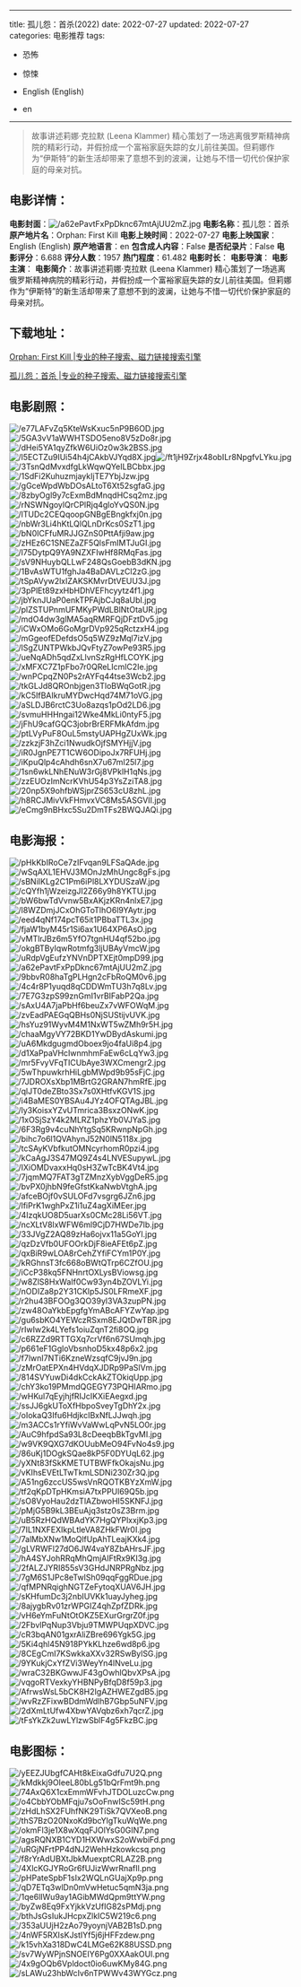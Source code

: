 
---
title: 孤儿怨：首杀(2022)
date: 2022-07-27
updated: 2022-07-27
categories: 电影推荐
tags:
- 恐怖
- 惊悚

- English (English)
- en
---


> 故事讲述莉娜·克拉默 (Leena Klammer) 精心策划了一场逃离俄罗斯精神病院的精彩行动，并假扮成一个富裕家庭失踪的女儿前往美国。但莉娜作为“伊斯特”的新生活却带来了意想不到的波澜，让她与不惜一切代价保护家庭的母亲对抗。

## **电影详情**：

**电影封面**：<img src="https://image.tmdb.org/t/p/w200/a62ePavtFxPpDknc67mtAjUU2mZ.jpg" alt="/a62ePavtFxPpDknc67mtAjUU2mZ.jpg" title="/a62ePavtFxPpDknc67mtAjUU2mZ.jpg">
**电影名称**：孤儿怨：首杀
**原产地片名**：Orphan: First Kill
**电影上映时间**：2022-07-27
**电影上映国家**：English (English)
**原产地语言**：en
**包含成人内容**：False
**是否纪录片**：False
**电影评分**：6.688
**评分人数**：1957
**热门程度**：61.482
**电影时长**：
**电影导演**：
**电影主演**：
**电影简介**：故事讲述莉娜·克拉默 (Leena Klammer) 精心策划了一场逃离俄罗斯精神病院的精彩行动，并假扮成一个富裕家庭失踪的女儿前往美国。但莉娜作为“伊斯特”的新生活却带来了意想不到的波澜，让她与不惜一切代价保护家庭的母亲对抗。

## **下载地址**：
[Orphan: First Kill |专业的种子搜索、磁力链接搜索引擎](https://movie.amd794.com:2083/?search=Orphan%3A%20First%20Kill&ordering=&mode=match_phrase&page_size=10&page=1)

[孤儿怨：首杀 |专业的种子搜索、磁力链接搜索引擎](https://movie.amd794.com:2083/?search=%E5%AD%A4%E5%84%BF%E6%80%A8%EF%BC%9A%E9%A6%96%E6%9D%80&ordering=&mode=match_phrase&page_size=10&page=1)
 

## **电影剧照**：
<img src="https://image.tmdb.org/t/p/original/e77LAFvZq5KteWsKxuc5nP9B6OD.jpg" alt="/e77LAFvZq5KteWsKxuc5nP9B6OD.jpg" title="/e77LAFvZq5KteWsKxuc5nP9B6OD.jpg"><img src="https://image.tmdb.org/t/p/original/5GA3vV1aWWHTSDO5eno8V5zDo8r.jpg" alt="/5GA3vV1aWWHTSDO5eno8V5zDo8r.jpg" title="/5GA3vV1aWWHTSDO5eno8V5zDo8r.jpg"><img src="https://image.tmdb.org/t/p/original/dHei5YA1qyZfkW6UiOz0w3k2BSS.jpg" alt="/dHei5YA1qyZfkW6UiOz0w3k2BSS.jpg" title="/dHei5YA1qyZfkW6UiOz0w3k2BSS.jpg"><img src="https://image.tmdb.org/t/p/original/l5ECTZu9IUi54h4jCAkbVJYqd8X.jpg" alt="/l5ECTZu9IUi54h4jCAkbVJYqd8X.jpg" title="/l5ECTZu9IUi54h4jCAkbVJYqd8X.jpg"><img src="https://image.tmdb.org/t/p/original/ft1jH9Zrjx48obILr8NpgfvLYku.jpg" alt="/ft1jH9Zrjx48obILr8NpgfvLYku.jpg" title="/ft1jH9Zrjx48obILr8NpgfvLYku.jpg"><img src="https://image.tmdb.org/t/p/original/3TsnQdMvxdfgLkWqwQYeILBCbbx.jpg" alt="/3TsnQdMvxdfgLkWqwQYeILBCbbx.jpg" title="/3TsnQdMvxdfgLkWqwQYeILBCbbx.jpg"><img src="https://image.tmdb.org/t/p/original/1SdFi2KuhuzmjaykIjTE7YbjJzw.jpg" alt="/1SdFi2KuhuzmjaykIjTE7YbjJzw.jpg" title="/1SdFi2KuhuzmjaykIjTE7YbjJzw.jpg"><img src="https://image.tmdb.org/t/p/original/gGceWpdWbDOsALtoT6Xt52sgfaG.jpg" alt="/gGceWpdWbDOsALtoT6Xt52sgfaG.jpg" title="/gGceWpdWbDOsALtoT6Xt52sgfaG.jpg"><img src="https://image.tmdb.org/t/p/original/8zbyOgl9y7cExmBdMnqdHCsq2mz.jpg" alt="/8zbyOgl9y7cExmBdMnqdHCsq2mz.jpg" title="/8zbyOgl9y7cExmBdMnqdHCsq2mz.jpg"><img src="https://image.tmdb.org/t/p/original/rNSWNgoylQrCPlRjq4gloYvQS0N.jpg" alt="/rNSWNgoylQrCPlRjq4gloYvQS0N.jpg" title="/rNSWNgoylQrCPlRjq4gloYvQS0N.jpg"><img src="https://image.tmdb.org/t/p/original/lTUDc2CEQqoopGNBgEBngkfxj0n.jpg" alt="/lTUDc2CEQqoopGNBgEBngkfxj0n.jpg" title="/lTUDc2CEQqoopGNBgEBngkfxj0n.jpg"><img src="https://image.tmdb.org/t/p/original/nbWr3Li4hKtLQlQLnDrKcs0SzT1.jpg" alt="/nbWr3Li4hKtLQlQLnDrKcs0SzT1.jpg" title="/nbWr3Li4hKtLQlQLnDrKcs0SzT1.jpg"><img src="https://image.tmdb.org/t/p/original/bN0ICFfuMRJJGZnS0PttAfji9aw.jpg" alt="/bN0ICFfuMRJJGZnS0PttAfji9aw.jpg" title="/bN0ICFfuMRJJGZnS0PttAfji9aw.jpg"><img src="https://image.tmdb.org/t/p/original/zHEz6C1SNEZaZF5QlsFmIMTJuGI.jpg" alt="/zHEz6C1SNEZaZF5QlsFmIMTJuGI.jpg" title="/zHEz6C1SNEZaZF5QlsFmIMTJuGI.jpg"><img src="https://image.tmdb.org/t/p/original/l75DytpQ9YA9NZXFIwHf8RMqFas.jpg" alt="/l75DytpQ9YA9NZXFIwHf8RMqFas.jpg" title="/l75DytpQ9YA9NZXFIwHf8RMqFas.jpg"><img src="https://image.tmdb.org/t/p/original/sV9NHuybQLLwF248QsGoebB3dKN.jpg" alt="/sV9NHuybQLLwF248QsGoebB3dKN.jpg" title="/sV9NHuybQLLwF248QsGoebB3dKN.jpg"><img src="https://image.tmdb.org/t/p/original/1BvAsWTU1fghJa4BaDAVLzCl2zG.jpg" alt="/1BvAsWTU1fghJa4BaDAVLzCl2zG.jpg" title="/1BvAsWTU1fghJa4BaDAVLzCl2zG.jpg"><img src="https://image.tmdb.org/t/p/original/tSpAVyw2lxIZAKSKMvrDtVEUU3J.jpg" alt="/tSpAVyw2lxIZAKSKMvrDtVEUU3J.jpg" title="/tSpAVyw2lxIZAKSKMvrDtVEUU3J.jpg"><img src="https://image.tmdb.org/t/p/original/3pPlEt89zxHbHDhVEFhcyytz4f1.jpg" alt="/3pPlEt89zxHbHDhVEFhcyytz4f1.jpg" title="/3pPlEt89zxHbHDhVEFhcyytz4f1.jpg"><img src="https://image.tmdb.org/t/p/original/jbYknJUaP0enkTPFAjbCJq8aUbI.jpg" alt="/jbYknJUaP0enkTPFAjbCJq8aUbI.jpg" title="/jbYknJUaP0enkTPFAjbCJq8aUbI.jpg"><img src="https://image.tmdb.org/t/p/original/plZSTUPnmUFMKyPWdLBlNtOtaUR.jpg" alt="/plZSTUPnmUFMKyPWdLBlNtOtaUR.jpg" title="/plZSTUPnmUFMKyPWdLBlNtOtaUR.jpg"><img src="https://image.tmdb.org/t/p/original/mdO4dw3glMA5aqRMRFQjDFztDv5.jpg" alt="/mdO4dw3glMA5aqRMRFQjDFztDv5.jpg" title="/mdO4dw3glMA5aqRMRFQjDFztDv5.jpg"><img src="https://image.tmdb.org/t/p/original/iCWxOMo6GoMgrDVp925qRctzxH4.jpg" alt="/iCWxOMo6GoMgrDVp925qRctzxH4.jpg" title="/iCWxOMo6GoMgrDVp925qRctzxH4.jpg"><img src="https://image.tmdb.org/t/p/original/mGgeofEDefdsO5q5WZ9zMql7izV.jpg" alt="/mGgeofEDefdsO5q5WZ9zMql7izV.jpg" title="/mGgeofEDefdsO5q5WZ9zMql7izV.jpg"><img src="https://image.tmdb.org/t/p/original/lSgZUNTPWkbJQvFtyZ7owPe93R5.jpg" alt="/lSgZUNTPWkbJQvFtyZ7owPe93R5.jpg" title="/lSgZUNTPWkbJQvFtyZ7owPe93R5.jpg"><img src="https://image.tmdb.org/t/p/original/ueNqADh5qdZxLlvnSzRgHfLCOYK.jpg" alt="/ueNqADh5qdZxLlvnSzRgHfLCOYK.jpg" title="/ueNqADh5qdZxLlvnSzRgHfLCOYK.jpg"><img src="https://image.tmdb.org/t/p/original/xMFXC7Z1pFbo7r0QReLIcmlC2Ie.jpg" alt="/xMFXC7Z1pFbo7r0QReLIcmlC2Ie.jpg" title="/xMFXC7Z1pFbo7r0QReLIcmlC2Ie.jpg"><img src="https://image.tmdb.org/t/p/original/wnPCpqZN0Ps2rAYFq44tse3Wcb2.jpg" alt="/wnPCpqZN0Ps2rAYFq44tse3Wcb2.jpg" title="/wnPCpqZN0Ps2rAYFq44tse3Wcb2.jpg"><img src="https://image.tmdb.org/t/p/original/tkGLJd8QROnbjgen3TloBWqGotR.jpg" alt="/tkGLJd8QROnbjgen3TloBWqGotR.jpg" title="/tkGLJd8QROnbjgen3TloBWqGotR.jpg"><img src="https://image.tmdb.org/t/p/original/kC5IfBAIkruMYDwcHqd74M71oVG.jpg" alt="/kC5IfBAIkruMYDwcHqd74M71oVG.jpg" title="/kC5IfBAIkruMYDwcHqd74M71oVG.jpg"><img src="https://image.tmdb.org/t/p/original/aSLDJB6rctC3Uo8azqs1pOd2LD6.jpg" alt="/aSLDJB6rctC3Uo8azqs1pOd2LD6.jpg" title="/aSLDJB6rctC3Uo8azqs1pOd2LD6.jpg"><img src="https://image.tmdb.org/t/p/original/svmuHHHngai12Wke4MkLi0ntyF5.jpg" alt="/svmuHHHngai12Wke4MkLi0ntyF5.jpg" title="/svmuHHHngai12Wke4MkLi0ntyF5.jpg"><img src="https://image.tmdb.org/t/p/original/jFhU9cafGQC3jobrBrERFMkAfdm.jpg" alt="/jFhU9cafGQC3jobrBrERFMkAfdm.jpg" title="/jFhU9cafGQC3jobrBrERFMkAfdm.jpg"><img src="https://image.tmdb.org/t/p/original/ptLVyPuF8OuL5mstyUAPHgZUxWk.jpg" alt="/ptLVyPuF8OuL5mstyUAPHgZUxWk.jpg" title="/ptLVyPuF8OuL5mstyUAPHgZUxWk.jpg"><img src="https://image.tmdb.org/t/p/original/zzkzjF3hZci1NwudkOjfSMYHjjV.jpg" alt="/zzkzjF3hZci1NwudkOjfSMYHjjV.jpg" title="/zzkzjF3hZci1NwudkOjfSMYHjjV.jpg"><img src="https://image.tmdb.org/t/p/original/iR0JgnPE7T1CW6ODipoJx7RFUHj.jpg" alt="/iR0JgnPE7T1CW6ODipoJx7RFUHj.jpg" title="/iR0JgnPE7T1CW6ODipoJx7RFUHj.jpg"><img src="https://image.tmdb.org/t/p/original/iKpuQlp4cAhdh6snX7u67mI25l7.jpg" alt="/iKpuQlp4cAhdh6snX7u67mI25l7.jpg" title="/iKpuQlp4cAhdh6snX7u67mI25l7.jpg"><img src="https://image.tmdb.org/t/p/original/1sn6wkLNhENuW3rGj8VPklH1qNs.jpg" alt="/1sn6wkLNhENuW3rGj8VPklH1qNs.jpg" title="/1sn6wkLNhENuW3rGj8VPklH1qNs.jpg"><img src="https://image.tmdb.org/t/p/original/zzEUOzImNcrKVhU54p3YsZziTA8.jpg" alt="/zzEUOzImNcrKVhU54p3YsZziTA8.jpg" title="/zzEUOzImNcrKVhU54p3YsZziTA8.jpg"><img src="https://image.tmdb.org/t/p/original/20np5X9ohfbWSjprZS653cU8zhL.jpg" alt="/20np5X9ohfbWSjprZS653cU8zhL.jpg" title="/20np5X9ohfbWSjprZS653cU8zhL.jpg"><img src="https://image.tmdb.org/t/p/original/h8RCJMivVkFHmvxVC8Ms5ASGVII.jpg" alt="/h8RCJMivVkFHmvxVC8Ms5ASGVII.jpg" title="/h8RCJMivVkFHmvxVC8Ms5ASGVII.jpg"><img src="https://image.tmdb.org/t/p/original/eCmg9nBHxc5Su2DmTFs2BWQJAQi.jpg" alt="/eCmg9nBHxc5Su2DmTFs2BWQJAQi.jpg" title="/eCmg9nBHxc5Su2DmTFs2BWQJAQi.jpg">

## **电影海报**：
<img src="https://image.tmdb.org/t/p/original/pHkKbIRoCe7zIFvqan9LFSaQAde.jpg" alt="/pHkKbIRoCe7zIFvqan9LFSaQAde.jpg" title="/pHkKbIRoCe7zIFvqan9LFSaQAde.jpg"><img src="https://image.tmdb.org/t/p/original/wSqAXL1EHVJ3MOnJzMhUngc8gFs.jpg" alt="/wSqAXL1EHVJ3MOnJzMhUngc8gFs.jpg" title="/wSqAXL1EHVJ3MOnJzMhUngc8gFs.jpg"><img src="https://image.tmdb.org/t/p/original/sBNiIKLg2C1Pm6iPl8LXYDUSzaW.jpg" alt="/sBNiIKLg2C1Pm6iPl8LXYDUSzaW.jpg" title="/sBNiIKLg2C1Pm6iPl8LXYDUSzaW.jpg"><img src="https://image.tmdb.org/t/p/original/cQYfh1jWzeizgJI2Z66y9h8YKTU.jpg" alt="/cQYfh1jWzeizgJI2Z66y9h8YKTU.jpg" title="/cQYfh1jWzeizgJI2Z66y9h8YKTU.jpg"><img src="https://image.tmdb.org/t/p/original/bW6bwTdVvnw5BxAKjzKRn4nlxE7.jpg" alt="/bW6bwTdVvnw5BxAKjzKRn4nlxE7.jpg" title="/bW6bwTdVvnw5BxAKjzKRn4nlxE7.jpg"><img src="https://image.tmdb.org/t/p/original/l8WZDmjJCxOhGToTlhO6l9YAytr.jpg" alt="/l8WZDmjJCxOhGToTlhO6l9YAytr.jpg" title="/l8WZDmjJCxOhGToTlhO6l9YAytr.jpg"><img src="https://image.tmdb.org/t/p/original/eed4qNf174pcT65it1PBbaTTL3x.jpg" alt="/eed4qNf174pcT65it1PBbaTTL3x.jpg" title="/eed4qNf174pcT65it1PBbaTTL3x.jpg"><img src="https://image.tmdb.org/t/p/original/fjaW1byM45r1Si6ax1U64XP6AsO.jpg" alt="/fjaW1byM45r1Si6ax1U64XP6AsO.jpg" title="/fjaW1byM45r1Si6ax1U64XP6AsO.jpg"><img src="https://image.tmdb.org/t/p/original/vMTlrJBz6m5YfO7tgnHU4qf52bo.jpg" alt="/vMTlrJBz6m5YfO7tgnHU4qf52bo.jpg" title="/vMTlrJBz6m5YfO7tgnHU4qf52bo.jpg"><img src="https://image.tmdb.org/t/p/original/okgBTByIqwRotmfg3ljUBAyVmcW.jpg" alt="/okgBTByIqwRotmfg3ljUBAyVmcW.jpg" title="/okgBTByIqwRotmfg3ljUBAyVmcW.jpg"><img src="https://image.tmdb.org/t/p/original/uRdpVgEufzYNVnDPTXEjt0mpD99.jpg" alt="/uRdpVgEufzYNVnDPTXEjt0mpD99.jpg" title="/uRdpVgEufzYNVnDPTXEjt0mpD99.jpg"><img src="https://image.tmdb.org/t/p/original/a62ePavtFxPpDknc67mtAjUU2mZ.jpg" alt="/a62ePavtFxPpDknc67mtAjUU2mZ.jpg" title="/a62ePavtFxPpDknc67mtAjUU2mZ.jpg"><img src="https://image.tmdb.org/t/p/original/9bbvR08haTgPLHgn2cFbRoQM0v6.jpg" alt="/9bbvR08haTgPLHgn2cFbRoQM0v6.jpg" title="/9bbvR08haTgPLHgn2cFbRoQM0v6.jpg"><img src="https://image.tmdb.org/t/p/original/4c4r8P1yuqd8qCDDWmTU3h7q8Lv.jpg" alt="/4c4r8P1yuqd8qCDDWmTU3h7q8Lv.jpg" title="/4c4r8P1yuqd8qCDDWmTU3h7q8Lv.jpg"><img src="https://image.tmdb.org/t/p/original/7E7G3zpS99znGmI1vrBIFabP2Qa.jpg" alt="/7E7G3zpS99znGmI1vrBIFabP2Qa.jpg" title="/7E7G3zpS99znGmI1vrBIFabP2Qa.jpg"><img src="https://image.tmdb.org/t/p/original/sAxU4A7jaPbHf6beuZx7vWFOWqM.jpg" alt="/sAxU4A7jaPbHf6beuZx7vWFOWqM.jpg" title="/sAxU4A7jaPbHf6beuZx7vWFOWqM.jpg"><img src="https://image.tmdb.org/t/p/original/zvEadPAEGqQBHs0NjSUStijvUVK.jpg" alt="/zvEadPAEGqQBHs0NjSUStijvUVK.jpg" title="/zvEadPAEGqQBHs0NjSUStijvUVK.jpg"><img src="https://image.tmdb.org/t/p/original/hsYuz91WyvM4M1NxWT5wZMh9r5H.jpg" alt="/hsYuz91WyvM4M1NxWT5wZMh9r5H.jpg" title="/hsYuz91WyvM4M1NxWT5wZMh9r5H.jpg"><img src="https://image.tmdb.org/t/p/original/chaaMgyVY72BKD1YwDBydAskumi.jpg" alt="/chaaMgyVY72BKD1YwDBydAskumi.jpg" title="/chaaMgyVY72BKD1YwDBydAskumi.jpg"><img src="https://image.tmdb.org/t/p/original/uA6MkdgugmdOboex9jo4faUi8p4.jpg" alt="/uA6MkdgugmdOboex9jo4faUi8p4.jpg" title="/uA6MkdgugmdOboex9jo4faUi8p4.jpg"><img src="https://image.tmdb.org/t/p/original/d1XaPpaVHcIwnmhmFaEw6cLqYw3.jpg" alt="/d1XaPpaVHcIwnmhmFaEw6cLqYw3.jpg" title="/d1XaPpaVHcIwnmhmFaEw6cLqYw3.jpg"><img src="https://image.tmdb.org/t/p/original/mr5FvyVFqTICUbAye3WXCmengr2.jpg" alt="/mr5FvyVFqTICUbAye3WXCmengr2.jpg" title="/mr5FvyVFqTICUbAye3WXCmengr2.jpg"><img src="https://image.tmdb.org/t/p/original/5wThpuwkrhHiLgbMWpd9b95sFjC.jpg" alt="/5wThpuwkrhHiLgbMWpd9b95sFjC.jpg" title="/5wThpuwkrhHiLgbMWpd9b95sFjC.jpg"><img src="https://image.tmdb.org/t/p/original/7JDROXsXbp1MBrtG2GRAN7hmRfE.jpg" alt="/7JDROXsXbp1MBrtG2GRAN7hmRfE.jpg" title="/7JDROXsXbp1MBrtG2GRAN7hmRfE.jpg"><img src="https://image.tmdb.org/t/p/original/qlJT0deZBto3Sx7s0XHtfvKGV1S.jpg" alt="/qlJT0deZBto3Sx7s0XHtfvKGV1S.jpg" title="/qlJT0deZBto3Sx7s0XHtfvKGV1S.jpg"><img src="https://image.tmdb.org/t/p/original/i4BaMES0YBSAu4JYz4OFQTAgJBL.jpg" alt="/i4BaMES0YBSAu4JYz4OFQTAgJBL.jpg" title="/i4BaMES0YBSAu4JYz4OFQTAgJBL.jpg"><img src="https://image.tmdb.org/t/p/original/ly3KoisxYZvUTmrica3BsxzONwK.jpg" alt="/ly3KoisxYZvUTmrica3BsxzONwK.jpg" title="/ly3KoisxYZvUTmrica3BsxzONwK.jpg"><img src="https://image.tmdb.org/t/p/original/1xOSjSzY4k2MLRZ1phzYb0VJYaS.jpg" alt="/1xOSjSzY4k2MLRZ1phzYb0VJYaS.jpg" title="/1xOSjSzY4k2MLRZ1phzYb0VJYaS.jpg"><img src="https://image.tmdb.org/t/p/original/6F3Rg9v4cuNhYtgSq5KRwnpNpGh.jpg" alt="/6F3Rg9v4cuNhYtgSq5KRwnpNpGh.jpg" title="/6F3Rg9v4cuNhYtgSq5KRwnpNpGh.jpg"><img src="https://image.tmdb.org/t/p/original/bihc7o6l1QVAhynJ52N0lN5118x.jpg" alt="/bihc7o6l1QVAhynJ52N0lN5118x.jpg" title="/bihc7o6l1QVAhynJ52N0lN5118x.jpg"><img src="https://image.tmdb.org/t/p/original/tcSAyKVbfkutOMNcyrhomR0pzi4.jpg" alt="/tcSAyKVbfkutOMNcyrhomR0pzi4.jpg" title="/tcSAyKVbfkutOMNcyrhomR0pzi4.jpg"><img src="https://image.tmdb.org/t/p/original/kCaAgJ3S47MQ9Z4s4LNVESupywL.jpg" alt="/kCaAgJ3S47MQ9Z4s4LNVESupywL.jpg" title="/kCaAgJ3S47MQ9Z4s4LNVESupywL.jpg"><img src="https://image.tmdb.org/t/p/original/IXiOMDvaxxHq0sH3ZwTcBK4Vt4.jpg" alt="/IXiOMDvaxxHq0sH3ZwTcBK4Vt4.jpg" title="/IXiOMDvaxxHq0sH3ZwTcBK4Vt4.jpg"><img src="https://image.tmdb.org/t/p/original/7jqmMQ7FAT3gTZMnzXybVggDeR5.jpg" alt="/7jqmMQ7FAT3gTZMnzXybVggDeR5.jpg" title="/7jqmMQ7FAT3gTZMnzXybVggDeR5.jpg"><img src="https://image.tmdb.org/t/p/original/bvPX0jhbN9feGfstKkaNwbVtghA.jpg" alt="/bvPX0jhbN9feGfstKkaNwbVtghA.jpg" title="/bvPX0jhbN9feGfstKkaNwbVtghA.jpg"><img src="https://image.tmdb.org/t/p/original/afceBOjf0vSULOFd7vsgrg6JZn6.jpg" alt="/afceBOjf0vSULOFd7vsgrg6JZn6.jpg" title="/afceBOjf0vSULOFd7vsgrg6JZn6.jpg"><img src="https://image.tmdb.org/t/p/original/lfiPrK1wghPxZ1i1uZ4agXiMEer.jpg" alt="/lfiPrK1wghPxZ1i1uZ4agXiMEer.jpg" title="/lfiPrK1wghPxZ1i1uZ4agXiMEer.jpg"><img src="https://image.tmdb.org/t/p/original/4IzqkUO8D5uarXs0CMc28Li56VT.jpg" alt="/4IzqkUO8D5uarXs0CMc28Li56VT.jpg" title="/4IzqkUO8D5uarXs0CMc28Li56VT.jpg"><img src="https://image.tmdb.org/t/p/original/ncXLtV8lxWFW6ml9CjD7HWDe7lb.jpg" alt="/ncXLtV8lxWFW6ml9CjD7HWDe7lb.jpg" title="/ncXLtV8lxWFW6ml9CjD7HWDe7lb.jpg"><img src="https://image.tmdb.org/t/p/original/33JVgZ2AQ89zHa6ojvx11a5GoYl.jpg" alt="/33JVgZ2AQ89zHa6ojvx11a5GoYl.jpg" title="/33JVgZ2AQ89zHa6ojvx11a5GoYl.jpg"><img src="https://image.tmdb.org/t/p/original/qzDzVfb0UFOOrkDjF8ieAFEt6pZ.jpg" alt="/qzDzVfb0UFOOrkDjF8ieAFEt6pZ.jpg" title="/qzDzVfb0UFOOrkDjF8ieAFEt6pZ.jpg"><img src="https://image.tmdb.org/t/p/original/qxBiR9wLOA8rCehZYfiFCYm1P0Y.jpg" alt="/qxBiR9wLOA8rCehZYfiFCYm1P0Y.jpg" title="/qxBiR9wLOA8rCehZYfiFCYm1P0Y.jpg"><img src="https://image.tmdb.org/t/p/original/kRGhnsT3fc668oBWtQTrp6CZfOU.jpg" alt="/kRGhnsT3fc668oBWtQTrp6CZfOU.jpg" title="/kRGhnsT3fc668oBWtQTrp6CZfOU.jpg"><img src="https://image.tmdb.org/t/p/original/iCcP38kq5FNHnrtOXLysBViowsg.jpg" alt="/iCcP38kq5FNHnrtOXLysBViowsg.jpg" title="/iCcP38kq5FNHnrtOXLysBViowsg.jpg"><img src="https://image.tmdb.org/t/p/original/w8ZlS8HxWaIf0Cw93yn4bZOVLYi.jpg" alt="/w8ZlS8HxWaIf0Cw93yn4bZOVLYi.jpg" title="/w8ZlS8HxWaIf0Cw93yn4bZOVLYi.jpg"><img src="https://image.tmdb.org/t/p/original/nODIZa8p2Y31CKlp5JS0LFRmeXF.jpg" alt="/nODIZa8p2Y31CKlp5JS0LFRmeXF.jpg" title="/nODIZa8p2Y31CKlp5JS0LFRmeXF.jpg"><img src="https://image.tmdb.org/t/p/original/r2hu43BFOOg3QO39yl3VA3zupPN.jpg" alt="/r2hu43BFOOg3QO39yl3VA3zupPN.jpg" title="/r2hu43BFOOg3QO39yl3VA3zupPN.jpg"><img src="https://image.tmdb.org/t/p/original/zw48OaYkbEpgfgYmABcAFYZwYap.jpg" alt="/zw48OaYkbEpgfgYmABcAFYZwYap.jpg" title="/zw48OaYkbEpgfgYmABcAFYZwYap.jpg"><img src="https://image.tmdb.org/t/p/original/gu6sbKO4YEWczRSxm8EJQtDwTBR.jpg" alt="/gu6sbKO4YEWczRSxm8EJQtDwTBR.jpg" title="/gu6sbKO4YEWczRSxm8EJQtDwTBR.jpg"><img src="https://image.tmdb.org/t/p/original/rIwIw2k4LYefs1oiuZqnT2fi8OQ.jpg" alt="/rIwIw2k4LYefs1oiuZqnT2fi8OQ.jpg" title="/rIwIw2k4LYefs1oiuZqnT2fi8OQ.jpg"><img src="https://image.tmdb.org/t/p/original/c6RZZd9RTTGXq7crVf6n67SUmqh.jpg" alt="/c6RZZd9RTTGXq7crVf6n67SUmqh.jpg" title="/c6RZZd9RTTGXq7crVf6n67SUmqh.jpg"><img src="https://image.tmdb.org/t/p/original/p661eF1GgloVbsnhoD5kx48p6x2.jpg" alt="/p661eF1GgloVbsnhoD5kx48p6x2.jpg" title="/p661eF1GgloVbsnhoD5kx48p6x2.jpg"><img src="https://image.tmdb.org/t/p/original/f7lwnI7NTi6KzneWzsqfC9jvJ9n.jpg" alt="/f7lwnI7NTi6KzneWzsqfC9jvJ9n.jpg" title="/f7lwnI7NTi6KzneWzsqfC9jvJ9n.jpg"><img src="https://image.tmdb.org/t/p/original/zMrOatEPXn4HVdqXJDRp9PaSlVm.jpg" alt="/zMrOatEPXn4HVdqXJDRp9PaSlVm.jpg" title="/zMrOatEPXn4HVdqXJDRp9PaSlVm.jpg"><img src="https://image.tmdb.org/t/p/original/814SVYuwDi4dkCckAkZTOkiqUpp.jpg" alt="/814SVYuwDi4dkCckAkZTOkiqUpp.jpg" title="/814SVYuwDi4dkCckAkZTOkiqUpp.jpg"><img src="https://image.tmdb.org/t/p/original/chY3ko19PMmdQGEGY73PQHIARmo.jpg" alt="/chY3ko19PMmdQGEGY73PQHIARmo.jpg" title="/chY3ko19PMmdQGEGY73PQHIARmo.jpg"><img src="https://image.tmdb.org/t/p/original/wHKul7qEyjhjfRIJcIKXiEAegxd.jpg" alt="/wHKul7qEyjhjfRIJcIKXiEAegxd.jpg" title="/wHKul7qEyjhjfRIJcIKXiEAegxd.jpg"><img src="https://image.tmdb.org/t/p/original/ssJJ6gkUToXfHbpoSveyTgDhY2x.jpg" alt="/ssJJ6gkUToXfHbpoSveyTgDhY2x.jpg" title="/ssJJ6gkUToXfHbpoSveyTgDhY2x.jpg"><img src="https://image.tmdb.org/t/p/original/oIokaQ3Ifu6HdjkcIBxNfLJJwqh.jpg" alt="/oIokaQ3Ifu6HdjkcIBxNfLJJwqh.jpg" title="/oIokaQ3Ifu6HdjkcIBxNfLJJwqh.jpg"><img src="https://image.tmdb.org/t/p/original/m3ACCs1rYfiWvVaWwLqPvN5LO0r.jpg" alt="/m3ACCs1rYfiWvVaWwLqPvN5LO0r.jpg" title="/m3ACCs1rYfiWvVaWwLqPvN5LO0r.jpg"><img src="https://image.tmdb.org/t/p/original/AuC9hfpdSa93L8cDeeqbBkTgvMI.jpg" alt="/AuC9hfpdSa93L8cDeeqbBkTgvMI.jpg" title="/AuC9hfpdSa93L8cDeeqbBkTgvMI.jpg"><img src="https://image.tmdb.org/t/p/original/w9VK9QXG7dKOUubMeO94FvNo4s9.jpg" alt="/w9VK9QXG7dKOUubMeO94FvNo4s9.jpg" title="/w9VK9QXG7dKOUubMeO94FvNo4s9.jpg"><img src="https://image.tmdb.org/t/p/original/86uKj1DOgkSQae8kP5F0DYUqL62.jpg" alt="/86uKj1DOgkSQae8kP5F0DYUqL62.jpg" title="/86uKj1DOgkSQae8kP5F0DYUqL62.jpg"><img src="https://image.tmdb.org/t/p/original/yXNt83fSkKMETUTBWFfkOkajsNu.jpg" alt="/yXNt83fSkKMETUTBWFfkOkajsNu.jpg" title="/yXNt83fSkKMETUTBWFfkOkajsNu.jpg"><img src="https://image.tmdb.org/t/p/original/vKIhsEVEtLTwTkmLSDNi230Zr3Q.jpg" alt="/vKIhsEVEtLTwTkmLSDNi230Zr3Q.jpg" title="/vKIhsEVEtLTwTkmLSDNi230Zr3Q.jpg"><img src="https://image.tmdb.org/t/p/original/A51ng6zccUS5wsVnRQOTKBYzXmW.jpg" alt="/A51ng6zccUS5wsVnRQOTKBYzXmW.jpg" title="/A51ng6zccUS5wsVnRQOTKBYzXmW.jpg"><img src="https://image.tmdb.org/t/p/original/tf2qKpDTpHKmsiA7txPPUl69Q5b.jpg" alt="/tf2qKpDTpHKmsiA7txPPUl69Q5b.jpg" title="/tf2qKpDTpHKmsiA7txPPUl69Q5b.jpg"><img src="https://image.tmdb.org/t/p/original/sO8VyoHau2dzTlAZbwoHI5SKNFJ.jpg" alt="/sO8VyoHau2dzTlAZbwoHI5SKNFJ.jpg" title="/sO8VyoHau2dzTlAZbwoHI5SKNFJ.jpg"><img src="https://image.tmdb.org/t/p/original/pMjG5B9kL3BEuAjq3stz0sZ3Brm.jpg" alt="/pMjG5B9kL3BEuAjq3stz0sZ3Brm.jpg" title="/pMjG5B9kL3BEuAjq3stz0sZ3Brm.jpg"><img src="https://image.tmdb.org/t/p/original/uB5RzHQdWBAdYK7HgQYPlxxjKp3.jpg" alt="/uB5RzHQdWBAdYK7HgQYPlxxjKp3.jpg" title="/uB5RzHQdWBAdYK7HgQYPlxxjKp3.jpg"><img src="https://image.tmdb.org/t/p/original/7IL1NXFEXIkpLtleVA8ZHkFWr0I.jpg" alt="/7IL1NXFEXIkpLtleVA8ZHkFWr0I.jpg" title="/7IL1NXFEXIkpLtleVA8ZHkFWr0I.jpg"><img src="https://image.tmdb.org/t/p/original/7alMbXNw1MoQlfUpAhTLeajKXk4.jpg" alt="/7alMbXNw1MoQlfUpAhTLeajKXk4.jpg" title="/7alMbXNw1MoQlfUpAhTLeajKXk4.jpg"><img src="https://image.tmdb.org/t/p/original/gLVRWFl27dO6JW4vaY8ZbAHrsJF.jpg" alt="/gLVRWFl27dO6JW4vaY8ZbAHrsJF.jpg" title="/gLVRWFl27dO6JW4vaY8ZbAHrsJF.jpg"><img src="https://image.tmdb.org/t/p/original/hA4SYJohRRqMhQmjAIFtRx9KI3g.jpg" alt="/hA4SYJohRRqMhQmjAIFtRx9KI3g.jpg" title="/hA4SYJohRRqMhQmjAIFtRx9KI3g.jpg"><img src="https://image.tmdb.org/t/p/original/2fALZJYRI855sV3GHdJNRPRgNbz.jpg" alt="/2fALZJYRI855sV3GHdJNRPRgNbz.jpg" title="/2fALZJYRI855sV3GHdJNRPRgNbz.jpg"><img src="https://image.tmdb.org/t/p/original/7gM6S1JPc8eTwlSh09qqFggRDue.jpg" alt="/7gM6S1JPc8eTwlSh09qqFggRDue.jpg" title="/7gM6S1JPc8eTwlSh09qqFggRDue.jpg"><img src="https://image.tmdb.org/t/p/original/qfMPNRqighNGTZeFytoqXUAV6JH.jpg" alt="/qfMPNRqighNGTZeFytoqXUAV6JH.jpg" title="/qfMPNRqighNGTZeFytoqXUAV6JH.jpg"><img src="https://image.tmdb.org/t/p/original/sKHfumDc3j2nbIUVKk1uayJyheg.jpg" alt="/sKHfumDc3j2nbIUVKk1uayJyheg.jpg" title="/sKHfumDc3j2nbIUVKk1uayJyheg.jpg"><img src="https://image.tmdb.org/t/p/original/8ajygbRv01zrWPGIZ4qhZpfZDRk.jpg" alt="/8ajygbRv01zrWPGIZ4qhZpfZDRk.jpg" title="/8ajygbRv01zrWPGIZ4qhZpfZDRk.jpg"><img src="https://image.tmdb.org/t/p/original/vH6eYmFuNtOtOKZ5EXurGrgrZ0f.jpg" alt="/vH6eYmFuNtOtOKZ5EXurGrgrZ0f.jpg" title="/vH6eYmFuNtOtOKZ5EXurGrgrZ0f.jpg"><img src="https://image.tmdb.org/t/p/original/2FbvlPqNup3Vbju9TMWPUqpXDVC.jpg" alt="/2FbvlPqNup3Vbju9TMWPUqpXDVC.jpg" title="/2FbvlPqNup3Vbju9TMWPUqpXDVC.jpg"><img src="https://image.tmdb.org/t/p/original/cR3bqAN01gxrAliZBre696Ygk5G.jpg" alt="/cR3bqAN01gxrAliZBre696Ygk5G.jpg" title="/cR3bqAN01gxrAliZBre696Ygk5G.jpg"><img src="https://image.tmdb.org/t/p/original/5Ki4qhl45N918PYkKLhze6wd8p6.jpg" alt="/5Ki4qhl45N918PYkKLhze6wd8p6.jpg" title="/5Ki4qhl45N918PYkKLhze6wd8p6.jpg"><img src="https://image.tmdb.org/t/p/original/8CEgCmI7KSwkkaXXv32RSwBylSG.jpg" alt="/8CEgCmI7KSwkkaXXv32RSwBylSG.jpg" title="/8CEgCmI7KSwkkaXXv32RSwBylSG.jpg"><img src="https://image.tmdb.org/t/p/original/9YKukjCxYfZVi3WeyYn4lNveLu.jpg" alt="/9YKukjCxYfZVi3WeyYn4lNveLu.jpg" title="/9YKukjCxYfZVi3WeyYn4lNveLu.jpg"><img src="https://image.tmdb.org/t/p/original/wraC32BKGwwJF43gOwhlQbvXPsA.jpg" alt="/wraC32BKGwwJF43gOwhlQbvXPsA.jpg" title="/wraC32BKGwwJF43gOwhlQbvXPsA.jpg"><img src="https://image.tmdb.org/t/p/original/vqgoRTVexkyYHBNPyBfqD8f59p3.jpg" alt="/vqgoRTVexkyYHBNPyBfqD8f59p3.jpg" title="/vqgoRTVexkyYHBNPyBfqD8f59p3.jpg"><img src="https://image.tmdb.org/t/p/original/AfrwsWsL5bCK8H2IgAZHWEZgdB5.jpg" alt="/AfrwsWsL5bCK8H2IgAZHWEZgdB5.jpg" title="/AfrwsWsL5bCK8H2IgAZHWEZgdB5.jpg"><img src="https://image.tmdb.org/t/p/original/wvRzZFixwBDdmWdlhB7Gbp5uNFV.jpg" alt="/wvRzZFixwBDdmWdlhB7Gbp5uNFV.jpg" title="/wvRzZFixwBDdmWdlhB7Gbp5uNFV.jpg"><img src="https://image.tmdb.org/t/p/original/2dXmLtUfw4XbwYAVqbz6xh7qcrZ.jpg" alt="/2dXmLtUfw4XbwYAVqbz6xh7qcrZ.jpg" title="/2dXmLtUfw4XbwYAVqbz6xh7qcrZ.jpg"><img src="https://image.tmdb.org/t/p/original/tFsYkZk2uwLYlzwSblF4g5FkzBC.jpg" alt="/tFsYkZk2uwLYlzwSblF4g5FkzBC.jpg" title="/tFsYkZk2uwLYlzwSblF4g5FkzBC.jpg">

## **电影图标**：
<img src="https://image.tmdb.org/t/p/original/yEEZJUbgfCAHt8kEixaGdfu7U2Q.png" alt="/yEEZJUbgfCAHt8kEixaGdfu7U2Q.png" title="/yEEZJUbgfCAHt8kEixaGdfu7U2Q.png"><img src="https://image.tmdb.org/t/p/original/kMdkkj9OIeeL80bLg51bQrFmt9h.png" alt="/kMdkkj9OIeeL80bLg51bQrFmt9h.png" title="/kMdkkj9OIeeL80bLg51bQrFmt9h.png"><img src="https://image.tmdb.org/t/p/original/74AxQ6X1cxEmmWFvhJTDOLuzcCw.png" alt="/74AxQ6X1cxEmmWFvhJTDOLuzcCw.png" title="/74AxQ6X1cxEmmWFvhJTDOLuzcCw.png"><img src="https://image.tmdb.org/t/p/original/o4CbbYObMFqju7sOoFnwISc59tH.png" alt="/o4CbbYObMFqju7sOoFnwISc59tH.png" title="/o4CbbYObMFqju7sOoFnwISc59tH.png"><img src="https://image.tmdb.org/t/p/original/zHdLhSX2FUhfNK29TiSk7QVXeoB.png" alt="/zHdLhSX2FUhfNK29TiSk7QVXeoB.png" title="/zHdLhSX2FUhfNK29TiSk7QVXeoB.png"><img src="https://image.tmdb.org/t/p/original/thS7BzO20NxoKd9bcYlgTkuWqWe.png" alt="/thS7BzO20NxoKd9bcYlgTkuWqWe.png" title="/thS7BzO20NxoKd9bcYlgTkuWqWe.png"><img src="https://image.tmdb.org/t/p/original/okmFl3je1X8wXqqFJOlYsG0GIN7.png" alt="/okmFl3je1X8wXqqFJOlYsG0GIN7.png" title="/okmFl3je1X8wXqqFJOlYsG0GIN7.png"><img src="https://image.tmdb.org/t/p/original/agsRQNXB1CYD1HXWwxS2oWwbiFd.png" alt="/agsRQNXB1CYD1HXWwxS2oWwbiFd.png" title="/agsRQNXB1CYD1HXWwxS2oWwbiFd.png"><img src="https://image.tmdb.org/t/p/original/uRGjNFrtPP4dNJ2WehHzkowkcsq.png" alt="/uRGjNFrtPP4dNJ2WehHzkowkcsq.png" title="/uRGjNFrtPP4dNJ2WehHzkowkcsq.png"><img src="https://image.tmdb.org/t/p/original/f8rYrAdUBXtJbkMuexptCRLAZ2B.png" alt="/f8rYrAdUBXtJbkMuexptCRLAZ2B.png" title="/f8rYrAdUBXtJbkMuexptCRLAZ2B.png"><img src="https://image.tmdb.org/t/p/original/4XlcKGJYRoGr6fUJizWwrRnafIl.png" alt="/4XlcKGJYRoGr6fUJizWwrRnafIl.png" title="/4XlcKGJYRoGr6fUJizWwrRnafIl.png"><img src="https://image.tmdb.org/t/p/original/pHPateSpbF1sIx2WQLnGUajXp9p.png" alt="/pHPateSpbF1sIx2WQLnGUajXp9p.png" title="/pHPateSpbF1sIx2WQLnGUajXp9p.png"><img src="https://image.tmdb.org/t/p/original/qD7ETq3wlDn0mVwHetuc5qmN3ja.png" alt="/qD7ETq3wlDn0mVwHetuc5qmN3ja.png" title="/qD7ETq3wlDn0mVwHetuc5qmN3ja.png"><img src="https://image.tmdb.org/t/p/original/1qe6lIWu9ay1AGibMWdQpm9ttYW.png" alt="/1qe6lIWu9ay1AGibMWdQpm9ttYW.png" title="/1qe6lIWu9ay1AGibMWdQpm9ttYW.png"><img src="https://image.tmdb.org/t/p/original/byZw8Eq9FxYjkkVzUfIG82sPMdj.png" alt="/byZw8Eq9FxYjkkVzUfIG82sPMdj.png" title="/byZw8Eq9FxYjkkVzUfIG82sPMdj.png"><img src="https://image.tmdb.org/t/p/original/bthJsGsIukJHcpxZlkIC5W219c6.png" alt="/bthJsGsIukJHcpxZlkIC5W219c6.png" title="/bthJsGsIukJHcpxZlkIC5W219c6.png"><img src="https://image.tmdb.org/t/p/original/353aUUjH2zAo79yoynjVAB2B1sD.png" alt="/353aUUjH2zAo79yoynjVAB2B1sD.png" title="/353aUUjH2zAo79yoynjVAB2B1sD.png"><img src="https://image.tmdb.org/t/p/original/4nWF5RXIsKJstIYf5j6jHFFzdew.png" alt="/4nWF5RXIsKJstIYf5j6jHFFzdew.png" title="/4nWF5RXIsKJstIYf5j6jHFFzdew.png"><img src="https://image.tmdb.org/t/p/original/k15vhXa318DwC4LMGe62K88USSD.png" alt="/k15vhXa318DwC4LMGe62K88USSD.png" title="/k15vhXa318DwC4LMGe62K88USSD.png"><img src="https://image.tmdb.org/t/p/original/sv7WyWPjnSNOEIY6Pg0XXAakOUI.png" alt="/sv7WyWPjnSNOEIY6Pg0XXAakOUI.png" title="/sv7WyWPjnSNOEIY6Pg0XXAakOUI.png"><img src="https://image.tmdb.org/t/p/original/4x9gOQb6Vpldoct0io6uwKMy84G.png" alt="/4x9gOQb6Vpldoct0io6uwKMy84G.png" title="/4x9gOQb6Vpldoct0io6uwKMy84G.png"><img src="https://image.tmdb.org/t/p/original/sLAWu23hbWcIv6nTPWWv43WYGcz.png" alt="/sLAWu23hbWcIv6nTPWWv43WYGcz.png" title="/sLAWu23hbWcIv6nTPWWv43WYGcz.png">
